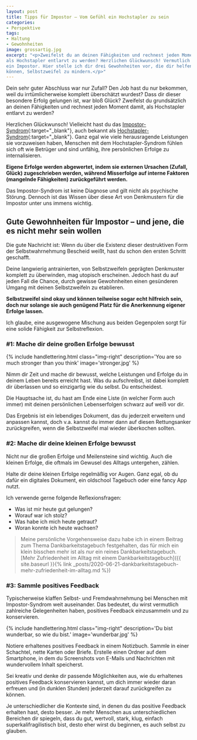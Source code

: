```yaml
---
layout: post
title: Tipps für Impostor – Vom Gefühl ein Hochstapler zu sein
categories:
- Perspektive
tags:
- Haltung
- Gewohnheiten
image: grossartig.jpg
excerpt: "<p>Zweifelst du an deinen Fähigkeiten und rechnest jeden Moment damit,
als Hochstapler entlarvt zu werden? Herzlichen Glückwunsch! Vermutlich bist du
ein Impostor. Hier stelle ich dir drei Gewohnheiten vor, die dir helfen
können, Selbstzweifel zu mindern.</p>"
---
```


Dein sehr guter Abschluss war nur Zufall? Den Job hast du nur bekommen, weil du
irrtümlicherweise komplett überschätzt wurdest? Dass dir dieser besondere Erfolg
gelungen ist, war bloß Glück? Zweifelst du grundsätzlich an deinen Fähigkeiten
und rechnest jeden Moment damit, als Hochstapler entlarvt zu werden?

Herzlichen Glückwunsch! Vielleicht hast du das
[Impostor-Syndrom](https://de.wikipedia.org/wiki/Hochstapler-Syndrom){:target="\_blank"},
auch bekannt als
[Hochstapler-Syndrom](https://de.wikipedia.org/wiki/Hochstapler-Syndrom){:target="\_blank"}.
Ganz egal wie viele herausragende Leistungen sie vorzuweisen haben, Menschen mit
dem Hochstapler-Syndrom fühlen sich oft wie Betrüger und sind unfähig, ihre
persönlichen Erfolge zu internalisieren.

**Eigene Erfolge werden abgewertet, indem sie externen Ursachen (Zufall, Glück)
zugeschrieben werden, während Misserfolge auf interne Faktoren (mangelnde
Fähigkeiten) zurückgeführt werden.**

Das Impostor-Syndrom ist keine Diagnose und gilt nicht als psychische Störung.
Dennoch ist das Wissen über diese Art von Denkmustern für die Impostor unter uns
immens wichtig.

## Gute Gewohnheiten für Impostor – und jene, die es nicht mehr sein wollen

Die gute Nachricht ist: Wenn du über die Existenz dieser destruktiven Form der
Selbstwahrnehmung Bescheid weißt, hast du schon den ersten Schritt geschafft.

Deine langwierig antrainierten, von Selbstzweifeln geprägten Denkmuster komplett
zu überwinden, mag utopisch erscheinen. Jedoch hast du auf jeden Fall die Chance, durch gewisse
Gewohnheiten einen gesünderen Umgang mit deinen Selbstzweifeln zu etablieren.

**Selbstzweifel sind okay und können teilweise sogar echt hilfreich sein, doch
nur solange sie auch genügend Platz für die Anerkennung eigener Erfolge lassen.**

Ich glaube, eine ausgewogene Mischung aus beiden Gegenpolen sorgt für eine
solide Fähigkeit zur Selbstreflexion.

### #1: Mache dir deine großen Erfolge bewusst

{% include handlettering.html
  class="img-right"
  description='You are so much stronger than you think'
  image='stronger.jpg'
%}

Nimm dir Zeit und mache dir bewusst, welche Leistungen und Erfolge du in deinem
Leben bereits erreicht hast. Was du aufschreibst, ist dabei komplett dir
überlassen und so einzigartig wie du selbst. Du entscheidest.

Die Hauptsache ist, du hast am Ende eine Liste (in welcher Form auch immer) mit
deinen persönlichen Lebenserfolgen schwarz auf weiß vor dir.

Das Ergebnis ist ein lebendiges Dokument, das du jederzeit erweitern und
anpassen kannst, doch v.a. kannst du immer dann auf diesen Rettungsanker
zurückgreifen, wenn die Selbstzweifel mal wieder überkochen sollten.

### #2: Mache dir deine kleinen Erfolge bewusst

Nicht nur die großen Erfolge und Meilensteine sind wichtig. Auch die kleinen
Erfolge, die oftmals im Gewusel des Alltags untergehen, zählen.

Halte dir deine kleinen Erfolge regelmäßig vor Augen. Ganz egal, ob du dafür ein
digitales Dokument, ein oldschool Tagebuch oder eine fancy App nutzt.

Ich verwende gerne folgende Reflexionsfragen:
* Was ist mir heute gut gelungen?
* Worauf war ich stolz?
* Was habe ich mich heute getraut?
* Woran konnte ich heute wachsen?

> Meine persönliche Vorgehensweise dazu habe ich in einem Beitrag zum Thema
Dankbarkeitstagebuch festgehalten, das für mich ein klein bisschen mehr ist als
*nur* ein reines Dankbarkeitstagebuch.<br/>
> [Mehr Zufriedenheit im Alltag mit einem Dankbarkeitstagebuch]({{ site.baseurl }}{% link _posts/2020-06-21-dankbarkeitstagebuch-mehr-zufriedenheit-im-alltag.md %})

### #3: Sammle positives Feedback

Typischerweise klaffen Selbst- und Fremdwahrnehmung bei Menschen mit
Impostor-Syndrom weit auseinander. Das bedeutet, du wirst vermutlich zahlreiche
Gelegenheiten haben, positives Feedback einzusammeln und zu konservieren.

{% include handlettering.html
  class="img-right"
  description='Du bist wunderbar, so wie du bist.'
  image='wunderbar.jpg'
%}

Notiere erhaltenes positives Feedback in einem Notizbuch. Sammle in einer
Schachtel, nette Karten oder Briefe. Erstelle einen Ordner auf dem Smartphone,
in dem du Screenshots von E-Mails und Nachrichten mit wundervollem Inhalt
speicherst.

Sei kreativ und denke dir passende Möglichkeiten aus, wie du erhaltenes
positives Feedback konservieren kannst, um dich immer wieder daran erfreuen und
(in dunklen Stunden) jederzeit darauf zurückgreifen zu können.

Je unterschiedlicher die Kontexte sind, in denen du das positive Feedback
erhalten hast, desto besser. Je mehr Menschen aus unterschiedlichen Bereichen
dir spiegeln, dass du gut, wertvoll, stark, klug, einfach superkalifragilistisch
bist, desto eher wirst du beginnen, es auch selbst zu glauben.
